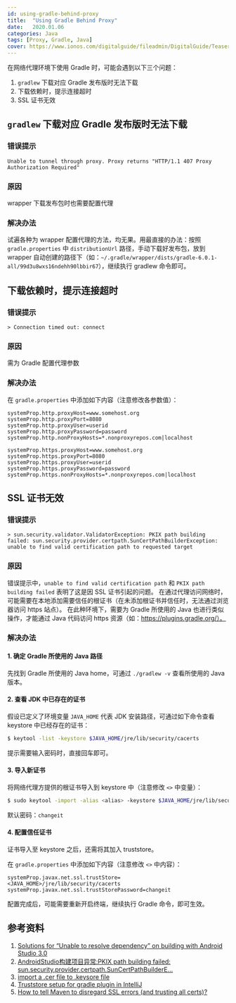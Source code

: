 ```yaml
---
id: using-gradle-behind-proxy
title:  "Using Gradle Behind Proxy"
date:   2020.01.06
categories: Java
tags: [Proxy, Gradle, Java]
cover: https://www.ionos.com/digitalguide/fileadmin/DigitalGuide/Teaser/proxy-t.jpg
---
```


在网络代理环境下使用 Gradle 时，可能会遇到以下三个问题：
1. `gradlew` 下载对应 Gradle 发布版时无法下载
2. 下载依赖时，提示连接超时
3. SSL 证书无效


`gradlew` 下载对应 Gradle 发布版时无法下载
--------------------------------------

### 错误提示

`Unable to tunnel through proxy. Proxy returns "HTTP/1.1 407 Proxy Authorization Required"`

### 原因

wrapper 下载发布包时也需要配置代理

### 解决办法

试遍各种为 wrapper 配置代理的方法，均无果。用最直接的办法：按照 `gradle.properties` 中 `distributionUrl` 路径，手动下载好发布包，放到 wrapper 自动创建的路径下（如：`~/.gradle/wrapper/dists/gradle-6.0.1-all/99d3u8wxs16ndehh90lbbir67`），继续执行 gradlew 命令即可。


下载依赖时，提示连接超时
--------------------

### 错误提示

`> Connection timed out: connect`

### 原因

需为 Gradle 配置代理参数

### 解决办法

在 `gradle.properties` 中添加如下内容（注意修改各参数值）：

```properties
systemProp.http.proxyHost=www.somehost.org
systemProp.http.proxyPort=8080
systemProp.http.proxyUser=userid
systemProp.http.proxyPassword=password
systemProp.http.nonProxyHosts=*.nonproxyrepos.com|localhost

systemProp.https.proxyHost=www.somehost.org
systemProp.https.proxyPort=8080
systemProp.https.proxyUser=userid
systemProp.https.proxyPassword=password
systemProp.https.nonProxyHosts=*.nonproxyrepos.com|localhost
```


SSL 证书无效
-----------

### 错误提示

`> sun.security.validator.ValidatorException: PKIX path building failed: sun.security.provider.certpath.SunCertPathBuilderException: unable to find valid certification path to requested target`

### 原因

错误提示中，`unable to find valid certification path` 和 `PKIX path building failed` 表明了这是因 SSL 证书引起的问题。
在通过代理访问网络时，可能需要在本地添加需要信任的根证书（在未添加根证书并信任时，无法通过浏览器访问 https 站点）。
在此种环境下，需要为 Gradle 所使用的 Java 也进行类似操作，才能通过 Java 代码访问 https 资源（如：https://plugins.gradle.org/）。

### 解决办法

#### 1. 确定 Gradle 所使用的 Java 路径

先找到 Gradle 所使用的 Java home，可通过 `./gradlew -v` 查看所使用的 Java 版本。

#### 2. 查看 JDK 中已存在的证书

假设已定义了环境变量 `JAVA_HOME` 代表 JDK 安装路径，可通过如下命令查看 keystore 中已经存在的证书：

```bash
$ keytool -list -keystore $JAVA_HOME/jre/lib/security/cacerts
```

提示需要输入密码时，直接回车即可。

#### 3. 导入新证书

将网络代理方提供的根证书导入到 keystore 中（注意修改 `<>` 中变量）：

```bash
$ sudo keytool -import -alias <alias> -keystore $JAVA_HOME/jre/lib/security/cacerts -file </path/to/cert/file>
```

默认密码：`changeit`

#### 4. 配置信任证书

证书导入至 keystore 之后，还需将其加入 truststore。

在 `gradle.properties` 中添加如下内容（注意修改 `<>` 中内容）：

```properties
systemProp.javax.net.ssl.trustStore=<JAVA_HOME>/jre/lib/security/cacerts
systemProp.javax.net.ssl.trustStorePassword=changeit
```

配置完成后，可能需要重新开启终端，继续执行 Gradle 命令，即可生效。


参考资料
-------

1. [Solutions for “Unable to resolve dependency” on building with Android Studio 3.0](https://www.cresco.co.jp/blog/entry/2014/)
1. [AndroidStudio构建项目异常:PKIX path building failed: sun.security.provider.certpath.SunCertPathBuilderE...](https://www.jianshu.com/p/60278f144fc6)
1. [import a .cer file to .keysore file](http://www.voidcn.com/article/p-shfykodk-pw.html)
1. [Truststore setup for gradle plugin in IntelliJ](https://stackoverflow.com/questions/52779083/truststore-setup-for-gradle-plugin-in-intellij)
1. [How to tell Maven to disregard SSL errors (and trusting all certs)?](https://stackoverflow.com/questions/21252800/how-to-tell-maven-to-disregard-ssl-errors-and-trusting-all-certs)
